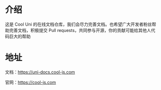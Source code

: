 # 介绍

这是 Cool Uni 的在线文档仓库，我们会尽力完善文档。也希望广大开发者粉丝帮助完善文档，积极提交 Pull requests，共同参与开源，你的贡献可能给其他人代码巨大的帮助

# 地址

文档：https://uni-docs.cool-js.com

官网：https://cool-js.com
